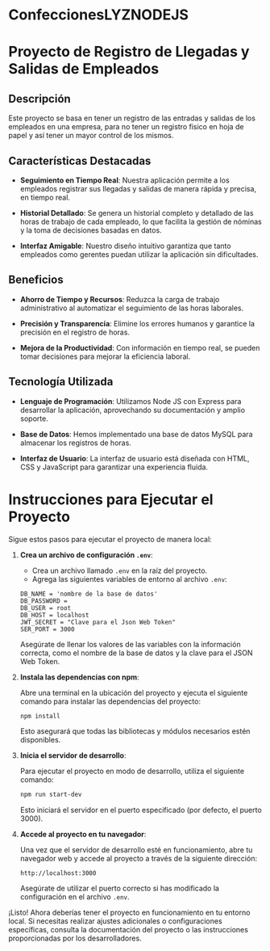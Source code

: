 # ConfeccionesLYZNODEJS
# Proyecto de Registro de Llegadas y Salidas de Empleados

## Descripción

Este proyecto se basa en tener un registro de las entradas y salidas de los empleados en una empresa, para no tener un registro fisico en hoja de papel y así tener un mayor control de los mismos.

## Características Destacadas

- **Seguimiento en Tiempo Real**: Nuestra aplicación permite a los empleados registrar sus llegadas y salidas de manera rápida y precisa, en tiempo real.

- **Historial Detallado**: Se genera un historial completo y detallado de las horas de trabajo de cada empleado, lo que facilita la gestión de nóminas y la toma de decisiones basadas en datos.

- **Interfaz Amigable**: Nuestro diseño intuitivo garantiza que tanto empleados como gerentes puedan utilizar la aplicación sin dificultades.

## Beneficios

- **Ahorro de Tiempo y Recursos**: Reduzca la carga de trabajo administrativo al automatizar el seguimiento de las horas laborales.

- **Precisión y Transparencia**: Elimine los errores humanos y garantice la precisión en el registro de horas.

- **Mejora de la Productividad**: Con información en tiempo real, se pueden tomar decisiones para mejorar la eficiencia laboral.

## Tecnología Utilizada

- **Lenguaje de Programación**: Utilizamos Node JS con Express para desarrollar la aplicación, aprovechando su documentación y amplio soporte.

- **Base de Datos**: Hemos implementado una base de datos MySQL para almacenar los registros de horas.

- **Interfaz de Usuario**: La interfaz de usuario está diseñada con HTML, CSS y JavaScript para garantizar una experiencia fluida.

# Instrucciones para Ejecutar el Proyecto

Sigue estos pasos para ejecutar el proyecto de manera local:

1. **Crea un archivo de configuración `.env`**: 

    - Crea un archivo llamado `.env` en la raíz del proyecto.
    - Agrega las siguientes variables de entorno al archivo `.env`:

    ```plaintext
    DB_NAME = 'nombre de la base de datos'
    DB_PASSWORD =
    DB_USER = root
    DB_HOST = localhost
    JWT_SECRET = "Clave para el Json Web Token"
    SER_PORT = 3000
    ```

    Asegúrate de llenar los valores de las variables con la información correcta, como el nombre de la base de datos y la clave para el JSON Web Token.

2. **Instala las dependencias con npm**:

    Abre una terminal en la ubicación del proyecto y ejecuta el siguiente comando para instalar las dependencias del proyecto:

    ```bash
    npm install
    ```

    Esto asegurará que todas las bibliotecas y módulos necesarios estén disponibles.

3. **Inicia el servidor de desarrollo**:

    Para ejecutar el proyecto en modo de desarrollo, utiliza el siguiente comando:

    ```bash
    npm run start-dev
    ```

    Esto iniciará el servidor en el puerto especificado (por defecto, el puerto 3000).

4. **Accede al proyecto en tu navegador**:

    Una vez que el servidor de desarrollo esté en funcionamiento, abre tu navegador web y accede al proyecto a través de la siguiente dirección:

    ```
    http://localhost:3000
    ```

    Asegúrate de utilizar el puerto correcto si has modificado la configuración en el archivo `.env`.

¡Listo! Ahora deberías tener el proyecto en funcionamiento en tu entorno local. Si necesitas realizar ajustes adicionales o configuraciones específicas, consulta la documentación del proyecto o las instrucciones proporcionadas por los desarrolladores.

